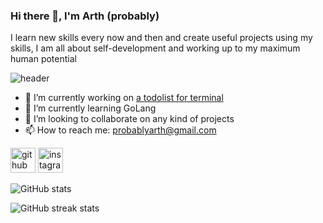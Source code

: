 ### Hi there 👋, I'm Arth (probably)
I learn new skills every now and then and create useful projects using my skills, I am all about self-development and working up to my maximum human potential

![header](https://github.com/probablyArth/probablyArth/blob/main/header.png)


- 🔭 I’m currently working on [a todolist for terminal](https://github.com/MaximilianSoerenPollak/todotui) 
- 🌱 I’m currently learning GoLang 
- 👯 I’m looking to collaborate on any kind of projects 
- 📫 How to reach me: probablyarth@gmail.com 


[<img src='https://cdn.jsdelivr.net/npm/simple-icons@3.0.1/icons/github.svg' alt='github' height='40'>](https://github.com/probablyarth)  [<img src='https://cdn.jsdelivr.net/npm/simple-icons@3.0.1/icons/instagram.svg' alt='instagram' height='40'>](https://www.instagram.com/probablyarth/)  

![GitHub stats](https://github-readme-stats.vercel.app/api?username=probablyArth&show_icons=true)  

![GitHub streak stats](https://streak-stats.demolab.com/?user=probablyarth)  

